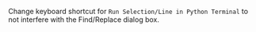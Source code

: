 Change keyboard shortcut for `Run Selection/Line in Python Terminal` to not
interfere with the Find/Replace dialog box.
